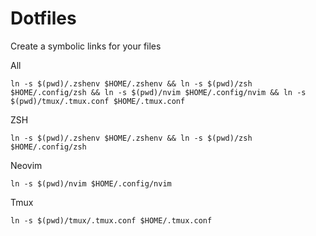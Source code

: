# Dotfiles

Create a symbolic links for your files

All
```
ln -s $(pwd)/.zshenv $HOME/.zshenv && ln -s $(pwd)/zsh $HOME/.config/zsh && ln -s $(pwd)/nvim $HOME/.config/nvim && ln -s $(pwd)/tmux/.tmux.conf $HOME/.tmux.conf
```

ZSH
```
ln -s $(pwd)/.zshenv $HOME/.zshenv && ln -s $(pwd)/zsh $HOME/.config/zsh
```

Neovim
```
ln -s $(pwd)/nvim $HOME/.config/nvim
```

Tmux
```
ln -s $(pwd)/tmux/.tmux.conf $HOME/.tmux.conf
```
